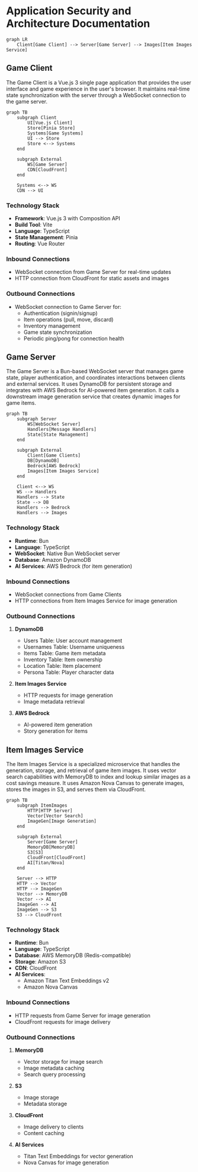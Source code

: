 # Application Security and Architecture Documentation

```mermaid
graph LR
    Client[Game Client] --> Server[Game Server] --> Images[Item Images Service]
```

## Game Client

The Game Client is a Vue.js 3 single page application that provides the user interface and game experience in the user's browser. It maintains real-time state synchronization with the server through a WebSocket connection to the game server.

```mermaid
graph TB
    subgraph Client
        UI[Vue.js Client]
        Store[Pinia Store]
        Systems[Game Systems]
        UI --> Store
        Store <--> Systems
    end

    subgraph External
        WS[Game Server]
        CDN[CloudFront]
    end

    Systems <--> WS
    CDN --> UI
```

### Technology Stack
- **Framework**: Vue.js 3 with Composition API
- **Build Tool**: Vite
- **Language**: TypeScript
- **State Management**: Pinia
- **Routing**: Vue Router

### Inbound Connections
- WebSocket connection from Game Server for real-time updates
- HTTP connection from CloudFront for static assets and images

### Outbound Connections
- WebSocket connection to Game Server for:
  - Authentication (signin/signup)
  - Item operations (pull, move, discard)
  - Inventory management
  - Game state synchronization
  - Periodic ping/pong for connection health

## Game Server

The Game Server is a Bun-based WebSocket server that manages game state, player authentication, and coordinates interactions between clients and external services. It uses DynamoDB for persistent storage and integrates with AWS Bedrock for AI-powered item generation. It calls a downstream image generation service that creates dynamic images for game items.

```mermaid
graph TB
    subgraph Server
        WS[WebSocket Server]
        Handlers[Message Handlers]
        State[State Management]
    end

    subgraph External
        Client[Game Clients]
        DB[DynamoDB]
        Bedrock[AWS Bedrock]
        Images[Item Images Service]
    end

    Client <--> WS
    WS --> Handlers
    Handlers --> State
    State --> DB
    Handlers --> Bedrock
    Handlers --> Images
```

### Technology Stack
- **Runtime**: Bun
- **Language**: TypeScript
- **WebSocket**: Native Bun WebSocket server
- **Database**: Amazon DynamoDB
- **AI Services**: AWS Bedrock (for item generation)

### Inbound Connections
- WebSocket connections from Game Clients
- HTTP connections from Item Images Service for image generation

### Outbound Connections
1. **DynamoDB**
   - Users Table: User account management
   - Usernames Table: Username uniqueness
   - Items Table: Game item metadata
   - Inventory Table: Item ownership
   - Location Table: Item placement
   - Persona Table: Player character data

2. **Item Images Service**
   - HTTP requests for image generation
   - Image metadata retrieval

3. **AWS Bedrock**
   - AI-powered item generation
   - Story generation for items

## Item Images Service

The Item Images Service is a specialized microservice that handles the generation, storage, and retrieval of game item images. It uses vector search capabilities with MemoryDB to index and lookup similar images as a cost savings measure. It uses Amazon Nova Canvas to generate images, stores the images in S3, and serves them via CloudFront.

```mermaid
graph TB
    subgraph ItemImages
        HTTP[HTTP Server]
        Vector[Vector Search]
        ImageGen[Image Generation]
    end

    subgraph External
        Server[Game Server]
        MemoryDB[MemoryDB]
        S3[S3]
        CloudFront[CloudFront]
        AI[Titan/Nova]
    end

    Server --> HTTP
    HTTP --> Vector
    HTTP --> ImageGen
    Vector --> MemoryDB
    Vector --> AI
    ImageGen --> AI
    ImageGen --> S3
    S3 --> CloudFront
```

### Technology Stack
- **Runtime**: Bun
- **Language**: TypeScript
- **Database**: AWS MemoryDB (Redis-compatible)
- **Storage**: Amazon S3
- **CDN**: CloudFront
- **AI Services**: 
  - Amazon Titan Text Embeddings v2
  - Amazon Nova Canvas

### Inbound Connections
- HTTP requests from Game Server for image generation
- CloudFront requests for image delivery

### Outbound Connections
1. **MemoryDB**
   - Vector storage for image search
   - Image metadata caching
   - Search query processing

2. **S3**
   - Image storage
   - Metadata storage

3. **CloudFront**
   - Image delivery to clients
   - Content caching

4. **AI Services**
   - Titan Text Embeddings for vector generation
   - Nova Canvas for image generation

